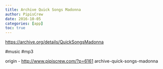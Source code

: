 ```yaml
---
title: Archive Quick Songs Madonna
author: PipisCrew
date: 2016-10-05
categories: [app]
toc: true
---
```


https://archive.org/details/QuickSongsMadonna

#music #mp3

origin - http://www.pipiscrew.com/?p=6161 archive-quick-songs-madonna